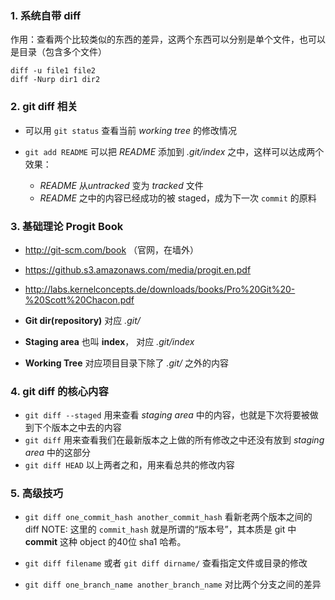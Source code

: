 ### 1. 系统自带 diff

作用：查看两个比较类似的东西的差异，这两个东西可以分别是单个文件，也可以是目录（包含多个文件）

~~~
diff -u file1 file2
diff -Nurp dir1 dir2
~~~

### 2. git diff 相关

- 可以用 `git status` 查看当前 *working tree* 的修改情况

- `git add README` 可以把 *README* 添加到 *.git/index* 之中，这样可以达成两个效果：
   - *README* 从*untracked* 变为 *tracked* 文件
   - *README* 之中的内容已经成功的被 staged，成为下一次 `commit` 的原料

### 3. 基础理论 **Progit Book**

- <http://git-scm.com/book> （官网，在墙外）
- <https://github.s3.amazonaws.com/media/progit.en.pdf>
- <http://labs.kernelconcepts.de/downloads/books/Pro%20Git%20-%20Scott%20Chacon.pdf>

- **Git dir(repository)** 对应 *.git/*
- **Staging area** 也叫 **index**， 对应 *.git/index*
- **Working Tree** 对应项目目录下除了 *.git/* 之外的内容

### 4. git diff 的核心内容

- `git diff --staged` 用来查看 *staging area* 中的内容，也就是下次将要被做到下个版本之中去的内容
- `git diff` 用来查看我们在最新版本之上做的所有修改之中还没有放到 *staging area* 中的这部分
- `git diff HEAD` 以上两者之和，用来看总共的修改内容

### 5. 高级技巧

- `git diff one_commit_hash another_commit_hash`
   看新老两个版本之间的 diff
   NOTE: 这里的 `commit_hash` 就是所谓的“版本号”，其本质是 git 中 **commit** 这种 object 的40位 sha1 哈希。

- `git diff filename` 或者 `git diff dirname/`
   查看指定文件或目录的修改

- `git diff one_branch_name another_branch_name`
   对比两个分支之间的差异